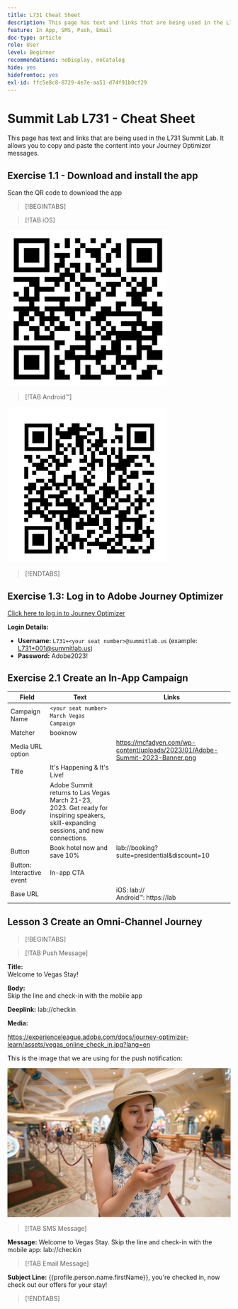 ```yaml
---
title: L731 Cheat Sheet
description: This page has text and links that are being used in the L731 Summit Lab.
feature: In App, SMS, Push, Email
doc-type: article
role: User
level: Beginner
recommendations: noDisplay, noCatalog
hide: yes
hidefromtoc: yes
exl-id: ffc5e8c8-8729-4e7e-aa51-d74f91b0cf29
---
```

# Summit Lab L731 - Cheat Sheet

This page has text and links that are being used in the L731 Summit Lab. It allows you to copy and paste the content into your Journey Optimizer messages.

## Exercise 1.1 - Download and install the app

Scan the QR code to download the app

>[!BEGINTABS]

>[!TAB iOS]

![QR code for iOS](/help/assets/lab731-ios-qr-code.png)

>[!TAB Android&trade;]

![QR code for Android](/help/assets/lab731-android-qr-code.png)

>[!ENDTABS]

## Exercise 1.3: Log in to Adobe Journey Optimizer

[Click here to log in to Journey Optimizer](https://experience.adobe.com/#/@techmarketingdemos/sname:summit-2023-ajo-lab/journey-optimizer/home)

**Login Details:**

* **Username:** `L731+<your seat number>@summitlab.us` (example: L731+001@summitlab.us)
* **Password:** Adobe2023!


## Exercise 2.1 Create an In-App Campaign

|Field|Text|Links|
|----|----|----|
|Campaign Name| `<your seat number> March Vegas Campaign`||
|Matcher|booknow||
|Media URL option|| https://mcfadyen.com/wp-content/uploads/2023/01/Adobe-Summit-2023-Banner.png| 
|Title|It's Happening & It's Live!||
|Body|Adobe Summit returns to Las Vegas March 21-23, 2023. Get ready for inspiring speakers, skill-expanding sessions, and new connections.||
|Button|Book hotel now and save 10% |lab://booking?suite=presidential&discount=10|
|Button: Interactive event|In-app CTA||
|Base URL||iOS: lab:// <br>Android&trade;: https://lab|


## Lesson 3 Create an Omni-Channel Journey

>[!BEGINTABS]

>[!TAB Push Message]

**Title:**  
Welcome to Vegas Stay!

**Body:**   
Skip the line and check-in with the mobile app

**Deeplink:** lab://checkin

**Media:**

https://experienceleague.adobe.com/docs/journey-optimizer-learn/assets/vegas_online_check_in.jpg?lang=en


This is the image that we are using for the push notification:

![Online Check In](/help/assets/vegas_online_check_in.jpg)

>[!TAB SMS Message]

**Message:**
Welcome to Vegas Stay. Skip the line and check-in with the mobile app: lab://checkin

>[!TAB Email Message]

**Subject Line:**
{{profile.person.name.firstName}}, you're checked in, now check out our offers for your stay!

>[!ENDTABS]